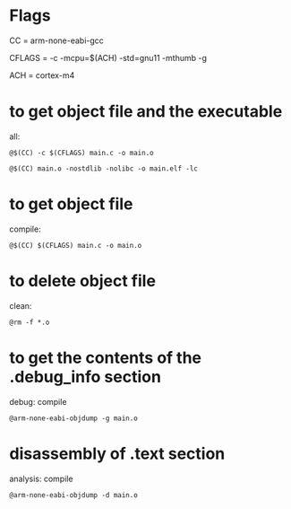 # Flags
CC = arm-none-eabi-gcc  

CFLAGS = -c -mcpu=$(ACH) -std=gnu11 -mthumb -g  

ACH = cortex-m4

# to get object file and the executable
all:  

	@$(CC) -c $(CFLAGS) main.c -o main.o   
	
	@$(CC) main.o -nostdlib -nolibc -o main.elf -lc
	
# to get object file
compile:  

	@$(CC) $(CFLAGS) main.c -o main.o

# to delete object file
clean:  

	@rm -f *.o 
	
# to get the contents of the .debug_info section
debug: compile  

	@arm-none-eabi-objdump -g main.o

# disassembly of .text section 
analysis: compile  

	@arm-none-eabi-objdump -d main.o
